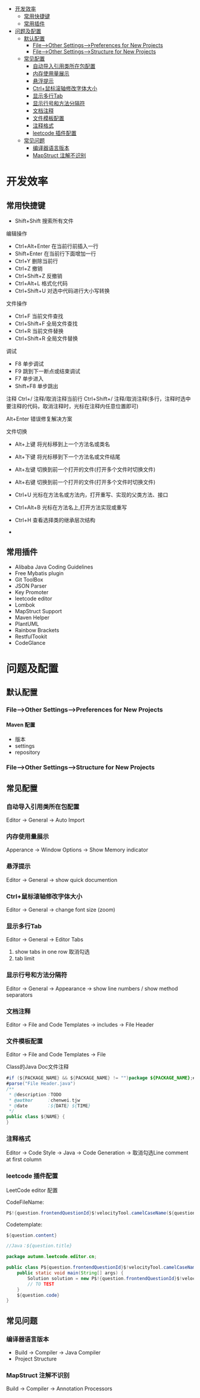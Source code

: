 <!-- GFM-TOC -->
* [开发效率](#开发效率)
  * [常用快捷键](#常用快捷键)
  * [常用插件](#常用插件)
* [问题及配置](#问题及配置)
  * [默认配置](#默认配置)
    * [File-->Other Settings-->Preferences for New Projects](#File--Other-Settings--Preferences-for-New-Projects)
    * [File-->Other Settings-->Structure for New Projects](#File--Other-Settings--Structure-for-New-Projects)
  * [常见配置](#常见配置)
    * [自动导入引用类所在包配置](#自动导入引用类所在包配置)
    * [内存使用量展示](#内存使用量展示)
    * [悬浮提示](#悬浮提示)
    * [Ctrl+鼠标滚轴修改字体大小](#Ctrl鼠标滚轴修改字体大小)
    * [显示多行Tab](#显示多行Tab)
    * [显示行号和方法分隔符](#显示行号和方法分隔符)
    * [文档注释](#文档注释)
    * [文件模板配置](#文件模板配置)
    * [注释格式](#注释格式)
    * [leetcode 插件配置](#leetcode-插件配置)
  * [常见问题](#常见问题)
    * [编译器语言版本](#编译器语言版本)
    * [MapStruct 注解不识别](#MapStruct-注解不识别)
<!-- GFM-TOC -->



# 开发效率

## 常用快捷键


- Shift+Shift     搜索所有文件

编辑操作
- Ctrl+Alt+Enter     在当前行前插入一行
- Shift+Enter     在当前行下面增加一行
- Ctrl+Y     删除当前行
- Ctrl+Z     撤销
- Ctrl+Shift+Z     反撤销
- Ctrl+Alt+L     格式化代码
- Ctrl+Shift+U     对选中代码进行大小写转换



文件操作
- Ctrl+F     当前文件查找
- Ctrl+Shift+F     全局文件查找
- Ctrl+R     当前文件替换
- Ctrl+Shift+R     全局文件替换



调试
- F8     单步调试
- F9     跳到下一断点或结束调试
- F7     单步进入
- Shift+F8     单步跳出

注释
Ctrl+/     注释/取消注释当前行
Ctrl+Shift+/     注释/取消注释(多行，注释时选中要注释的代码，取消注释时，光标在注释内任意位置即可)

Alt+Enter     错误修复解决方案

文件切换
- Alt+上键     将光标移到上一个方法名或类名
- Alt+下键     将光标移到下一个方法名或文件结尾
- Alt+左键     切换到前一个打开的文件(打开多个文件时切换文件)
- Alt+右键     切换到前一个打开的文件(打开多个文件时切换文件)

- Ctrl+U     光标在方法名或方法内，打开重写、实现的父类方法、接口
- Ctrl+Alt+B     光标在方法名上,打开方法实现或重写
- Ctrl+H     查看选择类的继承层次结构
- 
## 常用插件

- Alibaba Java Coding Guidelines
- Free Mybatis plugin
- Git ToolBox
- JSON Parser
- Key Promoter
- leetcode editor
- Lombok
- MapStruct Support
- Maven Helper
- PlantUML
- Rainbow Brackets
- RestfulTookit
- CodeGlance

# 问题及配置

## 默认配置

### File-->Other Settings-->Preferences for New Projects

#### Maven 配置
- 版本
- settings
- repository

### File-->Other Settings-->Structure for New Projects


## 常见配置

### 自动导入引用类所在包配置

Editor -> General -> Auto Import 

### 内存使用量展示

Apperance -> Window Options -> Show Memory indicator

### 悬浮提示

Editor -> General -> show quick documention

### Ctrl+鼠标滚轴修改字体大小

Editor -> General -> change font size (zoom)

### 显示多行Tab

Editor -> General -> Editor Tabs 

1. show tabs in one row 取消勾选
2. tab limit

### 显示行号和方法分隔符

Editor -> General -> Appearance -> show line numbers / show method separators

### 文档注释

Editor -> File and Code Templates -> includes -> File Header

### 文件模板配置

Editor -> File and Code Templates -> File

Class的Java Doc文件注释

```java
#if (${PACKAGE_NAME} && ${PACKAGE_NAME} != "")package ${PACKAGE_NAME};#end
#parse("File Header.java")
/**
 * @description：TODO
 * @author     ：chenwei.tjw
 * @date       ：${DATE} ${TIME}
 */
public class ${NAME} {
}
```

### 注释格式

Editor -> Code Style -> Java -> Code Generation -> 取消勾选Line comment at first column

### leetcode 插件配置
LeetCode editor 配置

CodeFileName:
```java
P$!{question.frontendQuestionId}$!velocityTool.camelCaseName(${question.titleSlug})`
```

Codetemplate:
```java
${question.content}

//Java：${question.title}

package autumn.leetcode.editor.cn;

public class P${question.frontendQuestionId}$!velocityTool.camelCaseName(${question.titleSlug}){
    public static void main(String[] args) {
        Solution solution = new P$!{question.frontendQuestionId}$!velocityTool.camelCaseName(${question.titleSlug})().new Solution();
        // TO TEST
    }
    ${question.code}
}
```

## 常见问题

### 编译器语言版本

- Build -> Compiler -> Java Compiler
- Project Structure

### MapStruct 注解不识别

Build -> Compiler -> Annotation Processors

